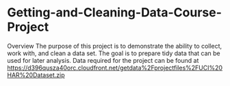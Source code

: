 # Getting-and-Cleaning-Data-Course-Project

Overview
   The purpose of this project is to demonstrate the ability to collect, work with, and clean a data set. The goal is to prepare tidy data that can be used for later analysis.
   Data required for the project can be found at https://d396qusza40orc.cloudfront.net/getdata%2Fprojectfiles%2FUCI%20HAR%20Dataset.zip
   
